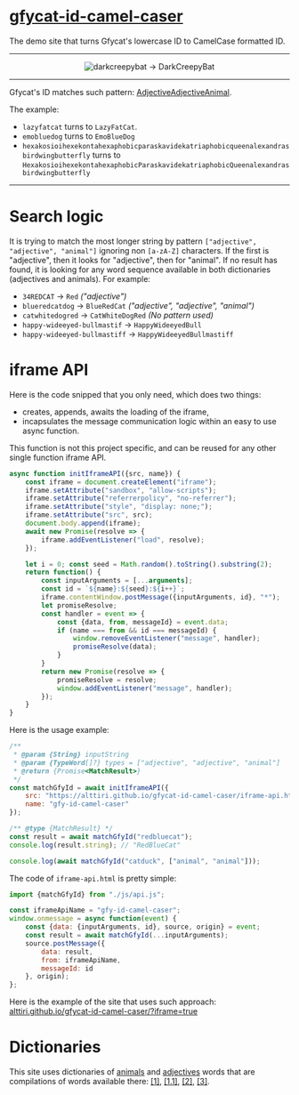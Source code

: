 # [gfycat-id-camel-caser](https://alttiri.github.io/gfycat-id-camel-caser/)
The demo site that turns Gfycat's lowercase ID to CamelCase formatted ID.

---

<p align="center">
  <img src="https://user-images.githubusercontent.com/16310547/110212701-c8e7ab80-7ead-11eb-91c8-1b90c35f23b6.png" alt="darkcreepybat -> DarkCreepyBat" title="darkcreepybat -> DarkCreepyBat"/>
</p>

---

Gfycat's ID matches such pattern: [Adjective](https://github.com/AlttiRi/gfycat-id-camel-caser/blob/master/dictionaries/adjectives.json)[Adjective](https://github.com/AlttiRi/gfycat-id-camel-caser/blob/master/dictionaries/adjectives.json)[Animal](https://github.com/AlttiRi/gfycat-id-camel-caser/blob/master/dictionaries/animals.json).

The example: 
- `lazyfatcat` turns to `LazyFatCat`.
- `emobluedog` turns to  `EmoBlueDog`
- `hexakosioihexekontahexaphobicparaskavidekatriaphobicqueenalexandrasbirdwingbutterfly`
turns to 
`HexakosioihexekontahexaphobicParaskavidekatriaphobicQueenalexandrasbirdwingbutterfly`

---

# Search logic

It is trying to match the most longer string by pattern `["adjective", "adjective", "animal"]` ignoring non `[a-zA-Z]` characters.
If the first is "adjective", then it looks for "adjective", then for "animal".
If no result has found, it is looking for any word sequence available in both dictionaries (adjectives and animals).
For example:
- `34REDCAT` -> `Red` _("adjective")_
- `blueredcatdog` -> `BlueRedCat` _("adjective", "adjective", "animal")_
- `catwhitedogred` -> `CatWhiteDogRed` _(No pattern used)_
- `happy-wideeyed-bullmastif` -> `HappyWideeyedBull`
- `happy-wideeyed-bullmastiff` -> `HappyWideeyedBullmastiff`

# iframe API

Here is the code snipped that you only need, which does two things:
- creates, appends, awaits the loading of the iframe,
- incapsulates the message communication logic within an easy to use async function.

This function is not this project specific, and can be reused for any other single function iframe API.
```js
async function initIframeAPI({src, name}) {
    const iframe = document.createElement("iframe");
    iframe.setAttribute("sandbox", "allow-scripts");
    iframe.setAttribute("referrerpolicy", "no-referrer");
    iframe.setAttribute("style", "display: none;");
    iframe.setAttribute("src", src);
    document.body.append(iframe);
    await new Promise(resolve => {
        iframe.addEventListener("load", resolve);
    });

    let i = 0; const seed = Math.random().toString().substring(2);
    return function() {
        const inputArguments = [...arguments];
        const id = `${name}:${seed}:${i++}`;
        iframe.contentWindow.postMessage({inputArguments, id}, "*");
        let promiseResolve;
        const handler = event => {
            const {data, from, messageId} = event.data;
            if (name === from && id === messageId) {
                window.removeEventListener("message", handler);
                promiseResolve(data);
            }
        }
        return new Promise(resolve => {
            promiseResolve = resolve;
            window.addEventListener("message", handler);
        });
    }
}
```

Here is the usage example:
```js
/**
 * @param {String} inputString
 * @param {TypeWord[]?} types = ["adjective", "adjective", "animal"]
 * @return {Promise<MatchResult>}
 */
const matchGfyId = await initIframeAPI({
    src: "https://alttiri.github.io/gfycat-id-camel-caser/iframe-api.html",
    name: "gfy-id-camel-caser"
});

/** @type {MatchResult} */
const result = await matchGfyId("redbluecat");
console.log(result.string); // "RedBlueCat"

console.log(await matchGfyId("catduck", ["animal", "animal"]));

```


The code of `iframe-api.html` is pretty simple:
```js
import {matchGfyId} from "./js/api.js";

const iframeApiName = "gfy-id-camel-caser";
window.onmessage = async function(event) {
    const {data: {inputArguments, id}, source, origin} = event;
    const result = await matchGfyId(...inputArguments);
    source.postMessage({
        data: result,
        from: iframeApiName,
        messageId: id
    }, origin);
};
```

Here is the example of the site that uses such approach: [alttiri.github.io/gfycat-id-camel-caser/?iframe=true](https://alttiri.github.io/gfycat-id-camel-caser/?iframe=true)

# Dictionaries

This site uses dictionaries of 
[animals](https://github.com/AlttiRi/gfycat-id-camel-caser/blob/master/dictionaries/animals.json) and 
[adjectives](https://github.com/AlttiRi/gfycat-id-camel-caser/blob/master/dictionaries/adjectives.json) words that are compilations of words available there:
[[1]](https://github.com/dexo568/gfycat-style-urls/),
[[1.1]](https://gist.github.com/ijmacdowell/8325491),
[[2]](https://codepen.io/r_p4rk/pen/rxWBwa),
[[3]](https://github.com/a-type/adjective-adjective-animal/tree/master/lib/lists).
